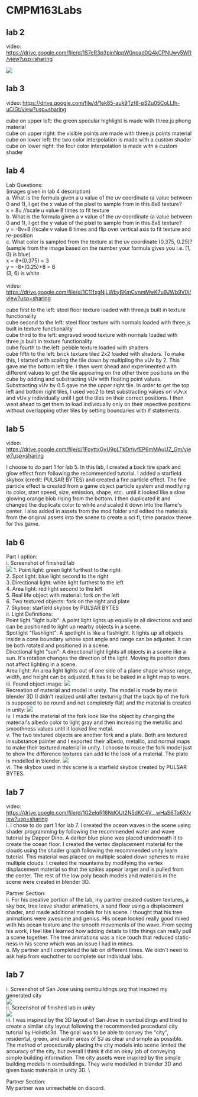 # CMPM163Labs #
## lab 2 ##
video: https://drive.google.com/file/d/1S7eR3p3pjnNppW0noad0Q4kCPNUwy5WR/view?usp=sharing

![](images/lab2_part2_screenshot.png)

## lab 3 ##
video: https://drive.google.com/file/d/1ek85-auk9Tzf8-pSZu05CoLLIh-uClGt/view?usp=sharing

cube on upper left: the green specular highlight is made with three.js phong material\
cube on upper right: the visible points are made with three.js points material\
cube on lower left: the two color interpolation is made with a custom shader\
cube on lower right: the four color interpolation is made with a custom shader

## lab 4 ##
Lab Questions:\
(images given in lab 4 description)\
a. What is the formula given a u value of the uv coordinate (a value between 0 and 1), I get the x value of the pixel to sample from in this 8x8 texture?\
x = 8u //scale u value 8 times to fit texture \
b. What is the formula given a v value of the uv coordinate (a value between 0 and 1), I get the y value of the pixel to sample from in this 8x8 texture?\
y = -8v+8 //scale v value 8 times and flip over vertical axis to fit texture and re-position \
c. What color is sampled from the texture at the uv coordinate (0.375, 0.25)? (sample from the image based on the number your formula gives you i.e. (1, 0) is blue)\
x = 8*(0.375) = 3 \
y = -8*(0.25)+8 = 6 \
(3, 6) is white\
\
video: https://drive.google.com/file/d/1C11fxgNjLWbyBKmCvnmMwK7u9JWb9V0j/view?usp=sharing

cube first to the left: steel floor texture loaded with three.js built in texture functionality\
cube second to the left: steel floor texture with normals loaded with three.js built in texture functionality\
cube third to the left: engraved wood texture with normals loaded with three.js built in texture functionality\
cube fourth to the left: pebble texture loaded with shaders\
cube fifth to the left: brick texture tiled 2x2 loaded with shaders. To make this, I started with scaling the tile down by multipling the vUv by 2. This gave me the bottom left tile. I then went ahead and experimented with different values to get the tile appearing on the other three positions on the cube by adding and substracting vUv with floating point values. Substracting vUv by 0.5 gave me the upper right tile. In order to get the top left and bottom right tiles, I used vec2 to test substracting values on vUv.x and vUv.y individually until I got the tiles on their correct positions. I then went ahead to get them to load individually only on their repective positions without overlapping other tiles by setting boundaries with if statements.

## lab 5 ##
video: https://drive.google.com/file/d/1FoyttxGvU9pLTkDrtjvfEP6mMAuUZ_Gm/view?usp=sharing

I choose to do part 1 for lab 5. In this lab, I created a back tire spark and glow effect from following the recommended tutorial. I added a starfield skybox (credit: PULSAR BYTES) and created a fire particle effect. The fire particle effect is created from a game object particle system and modifying its color, start speed, size, emission, shape, etc.. until it looked like a slow glowing orange blob rising from the bottom. I then duplicated it and changed the duplicate color to white and scaled it down into the flame's center. I also added in assets from the mod folder and edited the materials from the original assets into the scene to create a sci fi, time paradox theme for this game. 

## lab 6 ##
Part I option: \
i. Screenshot of finished lab\
![](images/lab6_part_i_screenshot.png)
	1. Point light: green light furthest to the right\
	2. Spot light: blue light second to the right\
	3. Directional light: white light furthest to the left\
	4. Area light: red light second to the left\
	5. Real life object with material: fork on the left\
	6. Two textured objects: fork on the right and plate\
	7. Skybox: starfield skybox by PULSAR BYTES\
ii. Light Definitions:\
	Point light "light bulb": A point light lights up equally in all directions and  and can be positioned to light up nearby objects in a scene.\
	Spotlight "flashlight": A spotlight is like a flashlight. It lights up all objects inside a cone boundary whose spot angle and range can be adjusted. It can be both rotated and positioned in a scene.\
	Directional light "sun": A directional light lights all objects in a scene like a sun. It's rotation changes the direction of the light. Moving its position does not affect lighting in a scene.\
	Area light: An area light lights out of one side of a plane shape whose range, width, and height can be adjusted. It has to be baked in a light map to work.\
iii. Found object image: ![](images/lab6_part_iii_realWorld_photo.jpg)\
Recreation of material and model in unity. The model is made by me in blender 3D (I didn't realized until after texturing that the back tip of the fork is supposed to be round and not completely flat) and the material is created in unity:
![](images/lab6_part_iii_recreation_screenshot.png)\
iv. I made the material of the fork look like the object by changing the material's albedo color to light gray and then increasing the metallic and smoothness values until it looked like metal.\
v. The two textured objects are another fork and a plate. Both are textured in substance painter and I exported their albedo, metallic, and normal maps to make their textured material in unity. I choose to reuse the fork model just to show the difference textures can add to the look of a material. The plate is modelled in blender. 
![](images/lab6_part_v_screenshot.png)\
vi. The skybox used in this scene is a starfield skybox created by PULSAR BYTES.

## lab 7 ##
video: https://drive.google.com/file/d/1G2eIqR16NdOUt2N5dKC4V__wHaS6Tq6X/view?usp=sharing \
i. I chose to do part 1 for lab 7. I created the ocean waves in the scene using shader programming by following the recommended water and wave tutorial by Dapper Dino. A darker blue plane was placed underneath it to create the ocean floor. I created the vertex displacement material for the clouds using the shader graph following the recommended unity learn tutorial. This material was placed on multiple scaled down spheres to make multiple clouds. I created the mountains by modifying the vertex displacement material so that the spikes appear larger and is pulled from the center. The rest of the low poly beach models and materials in the scene were created in blender 3D. 

Partner Section:\
ii. For his creative portion of the lab, my partner created custom textures, a sky box, tree leave shader animations, a sand floor using a displacement shader, and made additional models for his scene. I thought that his tree animations were awesome and genius. His ocean looked really good mixed with his ocean texture and the smooth movements of the wave. From seeing his work, I feel like I learned how adding details to little things can really pull a scene together. The tree animations was a nice touch that reduced static-ness in his scene which was an issue I had in mines.\
e. My partner and I completed the lab on different times. We didn't need to ask help from eachother to complete our individual labs. 

## lab 7 ##
i. Screenshot of San Jose using osmbuildings.org that inspired my generated city\
![](images/cityScreenshot.png)\
ii.  Screenshot of finished lab in unity\
![](images/cityScreenshot.png)\
iii. I was inspired by the 3D layout of San Jose in osmbuildings and tried to create a similar city layout following the recommended procedural city tutorial by Holistic3d. The goal was to be able to convey the "city", residental, green, and water areas of SJ as clear and simple as possible. The method of procedurally placing the city models into scene limited the accuracy of the city, but overall I think it did an okay job of conveying simple building information. The city assets were inspired by the simple building models in osmbuildings. They were modelled in blender 3D and given basic materials in unity 3D. 
\

Partner Section:\
My partner was unreachable on discord.
